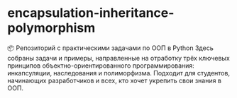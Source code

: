 # encapsulation-inheritance-polymorphism
📦 Репозиторий с практическими задачами по ООП в Python Здесь собраны задачи и примеры, направленные на отработку трёх ключевых принципов объектно-ориентированного программирования: инкапсуляции, наследования и полиморфизма. Подходит для студентов, начинающих разработчиков и всех, кто хочет укрепить свои знания в ООП.
